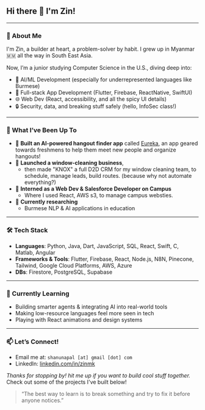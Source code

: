 ## Hi there 👋 I'm Zin!


---

### 🚀 About Me

I'm Zin, a builder at heart, a problem-solver by habit. I grew up in Myanmar 🇲🇲 all the way in South East Asia. 

Now, I’m a junior studying Computer Science in the U.S., diving deep into:

- 🤖 AI/ML Development (especially for underrepresented languages like Burmese)
- 📱 Full-stack App Development (Flutter, Firebase, ReactNative, SwiftUI)
- 🌐 Web Dev (React, accessibility, and all the spicy UI details)
- 🔒 Security, data, and breaking stuff safely (hello, InfoSec class!)

---

### 💼 What I’ve Been Up To

- 🧠 **Built an AI-powered hangout finder app** called [Eureka](https://eurekastudy.app), an app geared towards freshmens to help them meet new people and organize hangouts! 
- 🧽 **Launched a window-cleaning business**,
    - then made "KNOX" a full D2D CRM for my window cleaning team, to schedule, manage leads, build routes. (because why not automate everything?)
- 🔧 **Interned as a Web Dev & Salesforce Developer on Campus**
    - Where I used React, AWS s3, to manage campus websties.
- 🧪 **Currently researching**
    - Burmese NLP & AI applications in education

---

### 🛠️ Tech Stack

- **Languages**: Python, Java, Dart, JavaScript, SQL, React, Swift, C, Matlab, Angular
- **Frameworks & Tools**: Flutter, Firebase, React, Node.js, N8N, Pinecone, Tailwind, Google Cloud Platforms, AWS, Azure
- **DBs**: Firestore, PostgreSQL, Supabase
---

### 🌱 Currently Learning

- Building smarter agents & integrating AI into real-world tools
- Making low-resource languages feel more seen in tech
- Playing with React animations and design systems

---

### 📫 Let’s Connect!

- Email me at: `shanunapal [at] gmail [dot] com`
- LinkedIn: [linkedin.com/in/zinmk](https://linkedin.com/in/zinmk)

_Thanks for stopping by! hit me up if you want to build cool stuff together._ Check out some of the projects I've built below!

> “The best way to learn is to break something and try to fix it before anyone notices.”
